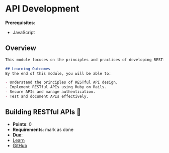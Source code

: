 # API Development

**Prerequisites**:
- JavaScript

## Overview
```md
This module focuses on the principles and practices of developing RESTful APIs using Ruby on Rails. You will learn how to design and implement APIs that can be consumed by various clients (eg web and mobile applications).

## Learning Outcomes
By the end of this module, you will be able to:

- Understand the principles of RESTful API design.
- Implement RESTful APIs using Ruby on Rails.
- Secure APIs and manage authentication.
- Test and document APIs effectively.
```

<!-- TODO: add quiz / points https://github.com/DPI-WE/rails-building-apis/issues/3 -->
## Building RESTful APIs 🤖
- **Points**: 0 
- **Requirements**: mark as done
- **Due**:
- [Learn](https://learn.firstdraft.com/lessons/328-rails-building-apis)
- [GitHub](https://github.com/DPI-WE/rails-building-apis)
